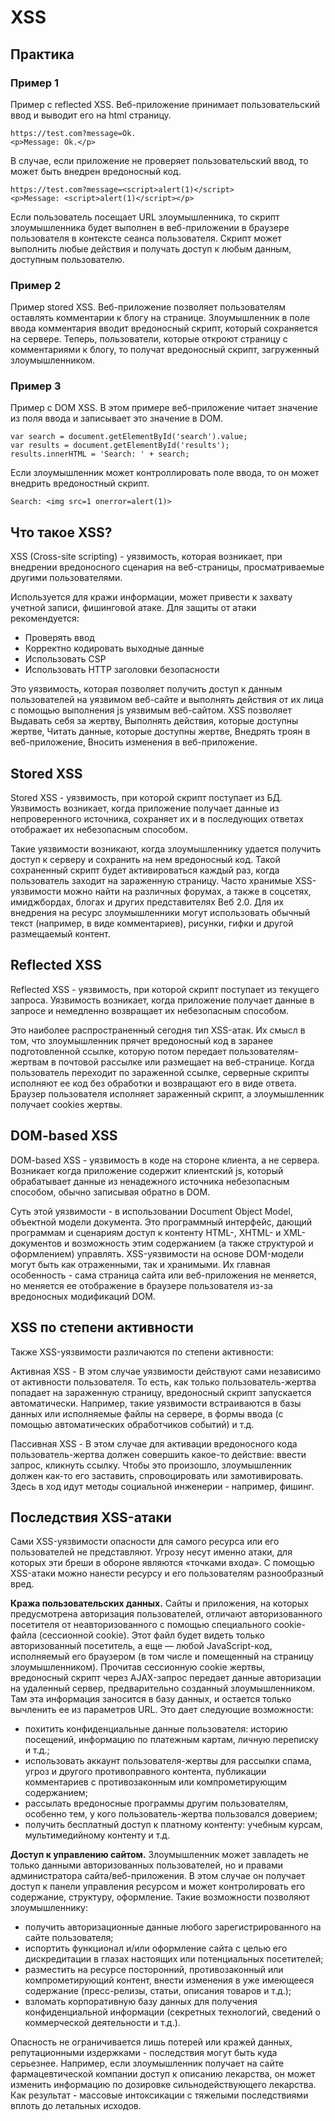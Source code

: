 # XSS

## Практика
### Пример 1

Пример с reflected XSS. Веб-приложение принимает пользовательский ввод и выводит его на html страницу.
```
https://test.com?message=Ok.
<p>Message: Ok.</p>
```
В случае, если приложение не проверяет пользовательский ввод, то может быть внедрен вредоносный код.
```
https://test.com?message=<script>alert(1)</script>
<p>Message: <script>alert(1)</script></p>
```
Если пользователь посещает URL злоумышленника, то скрипт злоумышленника будет выполнен в веб-приложении в браузере пользователя в контексте сеанса пользователя. Скрипт может выполнить любые действия и получать доступ к любым данным, доступным пользователю.

### Пример 2
Пример stored XSS. Веб-приложение позволяет пользователям оставлять комментарии к блогу на странице. Злоумышленник в поле ввода комментария вводит вредоносный скрипт, который сохраняется на сервере. Теперь, пользователи, которые откроют страницу с комментариями к блогу, то получат вредоносный скрипт, загруженный злоумышленником.

### Пример 3
Пример с DOM XSS. В этом примере веб-приложение читает значение из поля ввода и записывает это значение в DOM.
```
var search = document.getElementById('search').value; 
var results = document.getElementById('results'); 
results.innerHTML = 'Search: ' + search;
```
Если злоумышленник может контроллировать поле ввода, то он может внедрить вредоностный скрипт.
```
Search: <img src=1 onerror=alert(1)>
```



## Что такое XSS?

XSS (Cross-site scripting) - уязвимость, которая возникает, при внедрении вредоносного сценария на веб-страницы, просматриваемые другими пользователями. 

Используется для кражи информации, может привести к захвату учетной записи, фишинговой атаке. Для защиты от атаки рекомендуется: 
- Проверять ввод
- Корректно кодировать выходные данные
- Использовать CSP
- Использовать HTTP заголовки безопасности

Это уязвимость, которая позволяет получить доступ к данным пользователей на уязвимом веб-сайте и выполнять действия от их лица с помощью выполнения js уязвимым веб-сайтом. XSS позволяет Выдавать себя за жертву, Выполнять действия, которые доступны жертве, Читать данные, которые доступны жертве, Внедрять троян в веб-приложение, Вносить изменения в веб-приложение.

## Stored XSS

Stored XSS - уязвимость, при которой скрипт поступает из БД. Уязвимость возникает, когда приложение получает данные из непроверенного источника, сохраняет их и в последующих ответах отображает их небезопасным способом.

Такие уязвимости возникают, когда злоумышленнику удается получить доступ к серверу и сохранить на нем вредоносный код. Такой сохраненный скрипт будет активироваться каждый раз, когда пользователь заходит на зараженную страницу. Часто хранимые XSS-уязвимости можно найти на различных форумах, а также в соцсетях, имиджбордах, блогах и других представителях Веб 2.0. Для их внедрения на ресурс злоумышленники могут использовать обычный текст (например, в виде комментариев), рисунки, гифки и другой размещаемый контент.

## Reflected XSS

Reflected XSS - уязвимость, при которой скрипт поступает из текущего запроса. Уязвимость возникает, когда приложение получает данные в запросе и немедленно возвращает их небезопасным способом.

Это наиболее распространенный сегодня тип XSS-атак. Их смысл в том, что злоумышленник прячет вредоносный код в заранее подготовленной ссылке, которую потом передает пользователям-жертвам в почтовой рассылке или размещает на веб-странице. Когда пользователь переходит по зараженной ссылке, серверные скрипты исполняют ее код без обработки и возвращают его в виде ответа. Браузер пользователя исполняет зараженный скрипт, а злоумышленник получает cookies жертвы.

## DOM-based XSS

DOM-based XSS - уязвимость в коде на стороне клиента, а не сервера. Возникает когда приложение содержит клиентский js, который обрабатывает данные из ненадежного источника небезопасным способом, обычно записывая обратно в DOM.

Суть этой уязвимости - в использовании Document Object Model, объектной модели документа. Это программный интерфейс, дающий программам и сценариям доступ к контенту HTML-, XHTML- и XML-документов и возможность этим содержанием (а также структурой и оформлением) управлять. XSS-уязвимости на основе DOM-модели могут быть как отраженными, так и хранимыми. Их главная особенность - сама страница сайта или веб-приложения не меняется, но меняется ее отображение в браузере пользователя из-за вредоносных модификаций DOM.

## XSS по степени активности

Также XSS-уязвимости различаются по степени активности:

Активная XSS - В этом случае уязвимости действуют сами независимо от активности пользователя. То есть, как только пользователь-жертва попадает на зараженную страницу, вредоносный скрипт запускается автоматически. Например, такие уязвимости встраиваются в базы данных или исполняемые файлы на сервере, в формы ввода (с помощью автоматических обработчиков событий) и т.д.

Пассивная XSS - В этом случае для активации вредоносного кода пользователь-жертва должен совершить какое-то действие: ввести запрос, кликнуть ссылку. Чтобы это произошло, злоумышленник должен как-то его заставить, спровоцировать или замотивировать. Здесь в ход идут методы социальной инженерии - например, фишинг.

## Последствия XSS-атаки

Сами XSS-уязвимости опасности для самого ресурса или его пользователей не представляют. Угрозу несут именно атаки, для которых эти бреши в обороне являются «точками входа». С помощью XSS-атаки можно нанести ресурсу и его пользователям разнообразный вред.

**Кража пользовательских данных.** Сайты и приложения, на которых предусмотрена авторизация пользователей, отличают авторизованного посетителя от неавторизованного с помощью специального cookie-файла (сессионной cookie). Этот файл будет видеть только авторизованный посетитель, а еще — любой JavaScript-код, исполняемый его браузером (в том числе и помещенный на страницу злоумышленником). Прочитав сессионную cookie жертвы, вредоносный скрипт через AJAX-запрос передает данные авторизации на удаленный сервер, предварительно созданный злоумышленником. Там эта информация заносится в базу данных, и остается только вычленить ее из параметров URL. Это дает следующие возможности:

- похитить конфиденциальные данные пользователя: историю посещений, информацию по платежным картам, личную переписку и т.д.;
- использовать аккаунт пользователя-жертвы для рассылки спама, угроз и другого противоправного контента, публикации комментариев с противозаконным или компрометирующим содержанием;
- рассылать вредоносные программы другим пользователям, особенно тем, у кого пользователь-жертва пользовался доверием;
- получить бесплатный доступ к платному контенту: учебным курсам, мультимедийному контенту и т.д.

**Доступ к управлению сайтом.** Злоумышленник может завладеть не только данными авторизованных пользователей, но и правами администратора сайта/веб-приложения. В этом случае он получает доступ к панели управления ресурсом и может контролировать его содержание, структуру, оформление. Такие возможности позволяют злоумышленнику:

- получить авторизационные данные любого зарегистрированного на сайте пользователя;
- испортить функционал и/или оформление сайта с целью его дискредитации в глазах настоящих или потенциальных посетителей;
- разместить на ресурсе посторонний, противозаконный или компрометирующий контент, внести изменения в уже имеющееся содержание (пресс-релизы, статьи, описания товаров и т.д.);
- взломать корпоративную базу данных для получения конфиденциальной информации (секретных технологий, сведений о коммерческой деятельности и т.д.).

Опасность не ограничивается лишь потерей или кражей данных, репутационными издержками - последствия могут быть куда серьезнее. Например, если злоумышленник получает на сайте фармацевтической компании доступ к описанию лекарства, он может изменить информацию по дозировке сильнодействующего лекарства. Как результат - массовые интоксикации с тяжелыми последствиями вплоть до летальных исходов.
